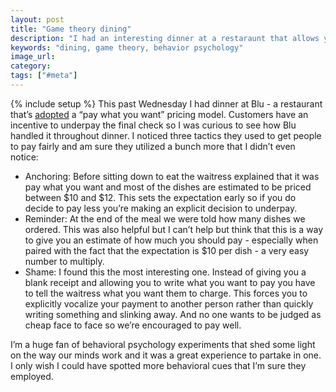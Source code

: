 ```yaml
---
layout: post
title: "Game theory dining"
description: "I had an interesting dinner at a restaraunt that allows you to pay what you want for your meal. The best part was seeing the subtle ways the restaurant gets you to pay up."
keywords: "dining, game theory, behavior psychology"
image_url:
category:
tags: ["#meta"]
---
```

{% include setup %}
This past Wednesday I had dinner at Blu - a restaurant that’s <a href="http://well.blogs.nytimes.com/2015/08/17/what-would-you-pay-for-this-meal/
" target="_blank">adopted</a> a “pay what you want” pricing model. Customers have an incentive to underpay the final check so I was curious to see how Blu handled it throughout dinner. I noticed three tactics they used to get people to pay fairly and am sure they utilized a bunch more that I didn’t even notice:

- Anchoring: Before sitting down to eat the waitress explained that it was pay what you want and most of the dishes are estimated to be priced between $10 and $12. This sets the expectation early so if you do decide to pay less you’re making an explicit decision to underpay.
- Reminder: At the end of the meal we were told how many dishes we ordered. This was also helpful but I can’t help but think that this is a way to give you an estimate of how much you should pay - especially when paired with the fact that the expectation is $10 per dish - a very easy number to multiply.
- Shame: I found this the most interesting one. Instead of giving you a blank receipt and allowing you to write what you want to pay you have to tell the waitress what you want them to charge. This forces you to explicitly vocalize your payment to another person rather than quickly writing something and slinking away. And no one wants to be judged as cheap face to face so we’re encouraged to pay well.

I’m a huge fan of behavioral psychology experiments that shed some light on the way our minds work and it was a great experience to partake in one. I only wish I could have spotted more behavioral cues that I’m sure they employed.
